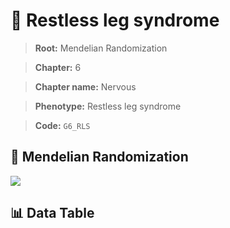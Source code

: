 # 🧪 Restless leg syndrome

> **Root:** Mendelian Randomization

> **Chapter:** 6  

> **Chapter name:** Nervous

> **Phenotype:** Restless leg syndrome  

> **Code:** `G6_RLS`

## 🧬 Mendelian Randomization  

<img src="/MR/Figures/Forward/G6_RLS.png"/>

## 📊 Data Table

<CsvTableMRF src="/public/MR/Data/Forward/G6_RLS.csv"/>
